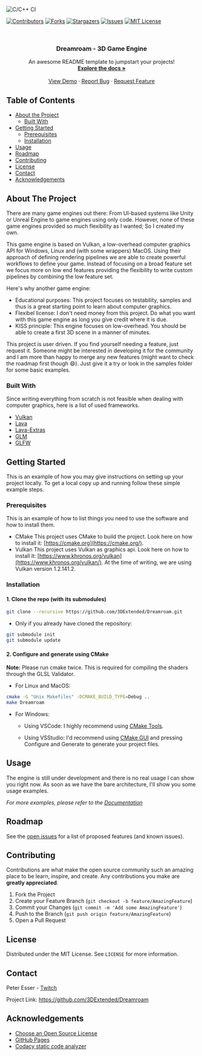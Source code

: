 <!--
This README originates from the repository https://github.com/othneildrew/Best-README-Template.
-->

<!-- PROJECT SHIELDS -->

<!--
*** I'm using markdown "reference style" links for readability.
*** Reference links are enclosed in brackets [ ] instead of parentheses ( ).
*** See the bottom of this document for the declaration of the reference variables
*** for contributors-url, forks-url, etc. This is an optional, concise syntax you may use.
*** https://www.markdownguide.org/basic-syntax/#reference-style-links
-->

![C/C++ CI](https://github.com/3DExtended/Dreamroam/workflows/C/C++%20CI/badge.svg?branch=master)

[![Contributors][contributors-shield]][contributors-url]
[![Forks][forks-shield]][forks-url]
[![Stargazers][stars-shield]][stars-url]
[![Issues][issues-shield]][issues-url]
[![MIT License][license-shield]][license-url]


<!-- PROJECT LOGO -->

<br />
<p align="center">
  <!--<a href="https://github.com/3DExtended/Dreamroam">
    <img src="images/logo.png" alt="Logo" width="80" height="80">
  </a>-->

  <h3 align="center">Dreamroam - 3D Game Engine</h3>
  

  <p align="center">
    An awesome README template to jumpstart your projects!
    <br />
    <a href="https://github.com/3DExtended/Dreamroam"><strong>Explore the docs »</strong></a>
    <br />
    <br />
    <a href="https://github.com/3DExtended/Dreamroam">View Demo</a>
    ·
    <a href="https://github.com/3DExtended/Dreamroam/issues">Report Bug</a>
    ·
    <a href="https://github.com/3DExtended/Dreamroam/issues">Request Feature</a>
  </p>
</p>

<!-- TABLE OF CONTENTS -->

## Table of Contents

- [About the Project](#about-the-project)
  - [Built With](#built-with)
- [Getting Started](#getting-started)
  - [Prerequisites](#prerequisites)
  - [Installation](#installation)
- [Usage](#usage)
- [Roadmap](#roadmap)
- [Contributing](#contributing)
- [License](#license)
- [Contact](#contact)
- [Acknowledgements](#acknowledgements)

<!-- ABOUT THE PROJECT -->

## About The Project

<!--[![Product Name Screen Shot][product-screenshot]](https://example.com)-->

There are many game engines out there: From UI-based systems like Unity or Unreal Engine to game engines using only code. However, none of these game engines provided so much flexibility as I wanted; So I created my own.

This game engine is based on Vulkan, a low-overhead computer graphics API for Windows, Linux and (with some wrappers) MacOS. Using their approach of defining rendering pipelines we are able to create powerful workflows to define your game.
Instead of focusing on a broad feature set we focus more on low end features providing the flexibility to write custom pipelines by combining the low feature set.

Here's why another game engine:

- Educational purposes: This project focuses on testability, samples and thus is a great starting point to learn about computer graphics.
- Flexibel license: I don't need money from this project. Do what you want with this game engine as long you give credit where it is due.
- KISS principle: This engine focuses on low-overhead. You should be able to create a first 3D scene in a manner of minutes.

This project is user driven. If you find yourself needing a feature, just request it. Someone might be interested in developing it for the community and I am more than happy to merge any new features (might want to check the roadmap first though :smile:).
Just give it a try or look in the samples folder for some basic examples.

### Built With

Since writing everything from scratch is not feasible when dealing with computer graphics, here is a list of used frameworks.

- [Vulkan](https://www.khronos.org/vulkan/)
- [Lava](https://www.graphics.rwth-aachen.de:9000/lava/lava)
- [Lava-Extras](https://www.graphics.rwth-aachen.de:9000/lava/lava-extras/)
- [GLM](https://github.com/g-truc/glm)
- [GLFW](https://github.com/glfw/glfw)

<!-- GETTING STARTED -->

## Getting Started

This is an example of how you may give instructions on setting up your project locally.
To get a local copy up and running follow these simple example steps.

### Prerequisites

This is an example of how to list things you need to use the software and how to install them.

- CMake
    This project uses CMake to build the project. Look here on how to install it: [https://cmake.org](https://cmake.org/).
- Vulkan
    This project uses Vulkan as graphics api. Look here on how to install it: [https://www.khronos.org/vulkan](https://www.khronos.org/vulkan/).
    At the time of writing, we are using Vulkan version 1.2.141.2.

### Installation

#### 1. Clone the repo (**with its submodules**)

```sh
git clone --recursive https://github.com/3DExtended/Dreamroam.git
```

- Only if you already have cloned the repository:

```sh
git submodule init
git submodule update
```

#### 2. Configure and generate using CMake

__Note:__ Please run cmake twice. This is required for compiling the shaders through the GLSL Validator.
- For Linux and MacOS:

```sh
cmake -G "Unix Makefiles" -DCMAKE_BUILD_TYPE=Debug ..
make Dreamroam
```

- For Windows:

  - Using VSCode:
        I highly recommend using [CMake Tools](https://github.com/microsoft/vscode-cmake-tools).

  - Using VSStudio:
        I'd recommend using [CMake GUI](https://cmake.org/download/) and pressing Configure and Generate to generate your project files. 

<!-- USAGE EXAMPLES -->

## Usage

The engine is still under development and there is no real usage I can show you right now. As soon as we have the bare architecture, I'll show you some usage examples.

_For more examples, please refer to the [Documentation](https://example.com)_

<!-- ROADMAP -->

## Roadmap

See the [open issues](https://github.com/3DExtended/Dreamroam/issues) for a list of proposed features (and known issues).

<!-- CONTRIBUTING -->

## Contributing

Contributions are what make the open source community such an amazing place to be learn, inspire, and create. Any contributions you make are **greatly appreciated**.

1. Fork the Project
2. Create your Feature Branch (`git checkout -b feature/AmazingFeature`)
3. Commit your Changes (`git commit -m 'Add some AmazingFeature'`)
4. Push to the Branch (`git push origin feature/AmazingFeature`)
5. Open a Pull Request

<!-- LICENSE -->

## License

Distributed under the MIT License. See `LICENSE` for more information.

<!-- CONTACT -->

## Contact

Peter Esser - [Twitch](https://www.twitch.tv/3dextended)

Project Link: <https://github.com/3DExtended/Dreamroam>

<!-- ACKNOWLEDGEMENTS -->

## Acknowledgements

- [Choose an Open Source License](https://choosealicense.com)
- [GitHub Pages](https://pages.github.com)
- [Codacy static code analyzer](https://app.codacy.com/manual/peter.esser2/Dreamroam/dashboard)

<!-- MARKDOWN LINKS & IMAGES -->

<!-- https://www.markdownguide.org/basic-syntax/#reference-style-links -->

[contributors-shield]: https://img.shields.io/github/contributors/3DExtended/Dreamroam.svg?style=flat-square

[contributors-url]: https://github.com/3DExtended/Dreamroam/graphs/contributors

[forks-shield]: https://img.shields.io/github/forks/3DExtended/Dreamroam.svg?style=flat-square

[forks-url]: https://github.com/3DExtended/Dreamroam/network/members

[stars-shield]: https://img.shields.io/github/stars/3DExtended/Dreamroam.svg?style=flat-square

[stars-url]: https://github.com/3DExtended/Dreamroam/stargazers

[issues-shield]: https://img.shields.io/github/issues/3DExtended/Dreamroam.svg?style=flat-square

[issues-url]: https://github.com/3DExtended/Dreamroam/issues

[license-shield]: https://img.shields.io/github/license/3DExtended/Dreamroam.svg?style=flat-square

[license-url]: https://github.com/3DExtended/Dreamroam/blob/master/LICENSE.txt
